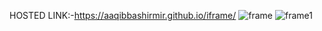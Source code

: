 HOSTED LINK:-https://aaqibbashirmir.github.io/iframe/
![frame](https://github.com/AaqibBashirMir/iframe/assets/35392012/f6f9ee85-65f2-4e92-a945-86874d69ca88)
![frame1](https://github.com/AaqibBashirMir/iframe/assets/35392012/7aaa181e-ea70-4671-ab5e-d698547a946c)



